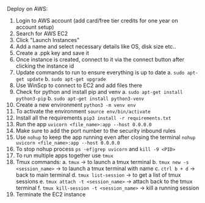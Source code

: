 Deploy on AWS:
1. Login to AWS account (add card/free tier credits for one year on account setup)
2. Search for AWS EC2
3. Click "Launch Instances"
4. Add a name and select necessary details like OS, disk size etc..
5. Create a .ppk key and save it
6. Once instance is created, connect to it via the connect button after clicking the instance id
7. Update commands to run to ensure everything is up to date
    a. `sudo apt-get update`
    b. `sudo apt-get upgrade`
8. Use WinScp to connect to EC2 and add files there
9. Check for python and install pip and venv
    a. `sudo apt-get install python3-pip`
    b. `sudo apt-get install python3-venv`
10. Create a new environment `python3 -m venv env`
11. To activate the environment `source env/bin/activate`
12. Install all the requirements `pip3 install -r requirements.txt`
13. Run the app `uvicorn <file_name>:app --host 0.0.0.0`
14. Make sure to add the port number to the security inbound rules
15. Use `nohup` to keep the app running even after closing the terminal `nohup uvicorn <file_name>:app --host 0.0.0.0`
16. To stop nohup process `ps -ef|grep uvicorn` and `kill -9 <PID>`
17. To run multiple apps together use `tmux`
18. Tmux commands:
    a. `tmux` -> to launch a tmux terminal
    b. `tmux new -s <session_name>` -> to launch a tmux terminal with name
    c. `ctrl b + d` -> back to main terminal
    d. `tmux list-session` -> to get a list of tmux sessions
    e. `tmux attach -t <session_name>` -> attach back to the tmux terminal
    f. `tmux kill-session -t <session_name>` -> kill a running session
19. Terminate the EC2 instance